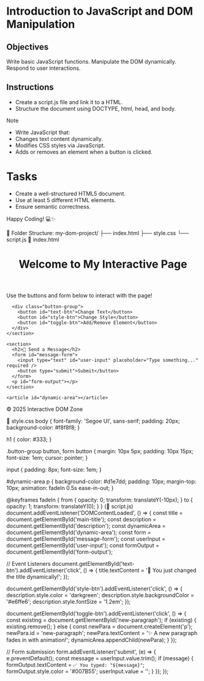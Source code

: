 # Introduction to JavaScript and DOM Manipulation

## Objectives

Write basic JavaScript functions.
Manipulate the DOM dynamically.
Respond to user interactions.

## Instructions

- Create a script.js file and link it to a HTML.
- Structure the document using DOCTYPE, html, head, and body.

>[!NOTE]
>  - Write JavaScript that:
>  - Changes text content dynamically.
>  - Modifies CSS styles via JavaScript.
>  - Adds or removes an element when a button is clicked.


# Tasks
- Create a well-structured HTML5 document.
- Use at least 5 different HTML elements.
- Ensure semantic correctness.

Happy Coding! 💻✨

📁 Folder Structure:
my-dom-project/
├── index.html
├── style.css
└── script.js
📄 index.html
<!DOCTYPE html>
<html lang="en">
<head>
  <meta charset="UTF-8" />
  <meta name="viewport" content="width=device-width, initial-scale=1.0"/>
  <title>Interactive DOM</title>
  <link rel="stylesheet" href="style.css" />
</head>
<body>
  <header>
    <h1 id="main-title">Welcome to My Interactive Page</h1>
  </header>

  <main>
    <section>
      <p id="description">Use the buttons and form below to interact with the page!</p>

      <div class="button-group">
        <button id="text-btn">Change Text</button>
        <button id="style-btn">Change Style</button>
        <button id="toggle-btn">Add/Remove Element</button>
      </div>
    </section>

    <section>
      <h2>💬 Send a Message</h2>
      <form id="message-form">
        <input type="text" id="user-input" placeholder="Type something..." required />
        <button type="submit">Submit</button>
      </form>
      <p id="form-output"></p>
    </section>

    <article id="dynamic-area"></article>
  </main>

  <footer>
    <p>&copy; 2025 Interactive DOM Zone</p>
  </footer>

  <script src="script.js"></script>
</body>
</html>
🎨 style.css
body {
  font-family: 'Segoe UI', sans-serif;
  padding: 20px;
  background-color: #f8f8f8;
}

h1 {
  color: #333;
}

.button-group button, form button {
  margin: 10px 5px;
  padding: 10px 15px;
  font-size: 1em;
  cursor: pointer;
}

input {
  padding: 8px;
  font-size: 1em;
}

#dynamic-area p {
  background-color: #d1e7dd;
  padding: 10px;
  margin-top: 10px;
  animation: fadeIn 0.5s ease-in-out;
}

@keyframes fadeIn {
  from { opacity: 0; transform: translateY(-10px); }
  to { opacity: 1; transform: translateY(0); }
}
(🧠 script.js)
document.addEventListener('DOMContentLoaded', () => {
  const title = document.getElementById('main-title');
  const description = document.getElementById('description');
  const dynamicArea = document.getElementById('dynamic-area');
  const form = document.getElementById('message-form');
  const userInput = document.getElementById('user-input');
  const formOutput = document.getElementById('form-output');

  // Event Listeners
  document.getElementById('text-btn').addEventListener('click', () => {
    title.textContent = '🎉 You just changed the title dynamically!';
  });

  document.getElementById('style-btn').addEventListener('click', () => {
    description.style.color = 'darkgreen';
    description.style.backgroundColor = '#e6ffe6';
    description.style.fontSize = '1.2em';
  });

  document.getElementById('toggle-btn').addEventListener('click', () => {
    const existing = document.getElementById('new-paragraph');
    if (existing) {
      existing.remove();
    } else {
      const newPara = document.createElement('p');
      newPara.id = 'new-paragraph';
      newPara.textContent = '✨ A new paragraph fades in with animation!';
      dynamicArea.appendChild(newPara);
    }
  });

  // Form submission
  form.addEventListener('submit', (e) => {
    e.preventDefault();
    const message = userInput.value.trim();
    if (message) {
      formOutput.textContent = `✅ You typed: "${message}"`;
      formOutput.style.color = '#007B55';
      userInput.value = '';
    }
  });
});

